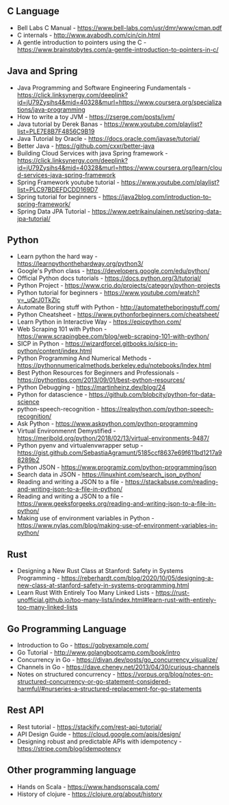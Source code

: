 ## C Language   
* Bell Labs C Manual - https://www.bell-labs.com/usr/dmr/www/cman.pdf  
* C internals - http://www.avabodh.com/cin/cin.html  
* A gentle introduction to pointers using the C - https://www.brainstobytes.com/a-gentle-introduction-to-pointers-in-c/  

## Java and Spring
* Java Programming and Software Engineering Fundamentals - https://click.linksynergy.com/deeplink?id=jU79Zysihs4&mid=40328&murl=https://www.coursera.org/specializations/java-programming
* How to write a toy JVM - https://zserge.com/posts/jvm/ 
* Java tutorial by Derek Banas - https://www.youtube.com/playlist?list=PLE7E8B7F4856C9B19
* Java Tutorial by Oracle - https://docs.oracle.com/javase/tutorial/
* Better Java - https://github.com/cxxr/better-java 
* Building Cloud Services with java Spring framework - https://click.linksynergy.com/deeplink?id=jU79Zysihs4&mid=40328&murl=https://www.coursera.org/learn/cloud-services-java-spring-framework
* Spring Framework youtube tutorial - https://www.youtube.com/playlist?list=PLC97BDEFDCDD169D7
* Spring tutorial for beginners - https://java2blog.com/introduction-to-spring-framework/  
* Spring Data JPA Tutorial - https://www.petrikainulainen.net/spring-data-jpa-tutorial/  

## Python
* Learn python the hard way - https://learnpythonthehardway.org/python3/  
* Google's Python class - https://developers.google.com/edu/python/  
* Official Python docs tutorials - https://docs.python.org/3/tutorial/  
* Python Project - https://www.crio.do/projects/category/python-projects
* Python tutorial for beginners - https://www.youtube.com/watch?v=_uQrJ0TkZlc  
* Automate Boring stuff with Python - http://automatetheboringstuff.com/  
* Python Cheatsheet - https://www.pythonforbeginners.com/cheatsheet/  
* Learn Python in Interactive Way - https://epicpython.com/
* Web Scraping 101 with Python - https://www.scrapingbee.com/blog/web-scraping-101-with-python/
* SICP in Python - https://wizardforcel.gitbooks.io/sicp-in-python/content/index.html  
* Python Programming And Numerical Methods - https://pythonnumericalmethods.berkeley.edu/notebooks/Index.html
* Best Python Resources for Beginners and Professionals - https://pythontips.com/2013/09/01/best-python-resources/  
* Python Debugging - https://martinheinz.dev/blog/24  
* Python for datascience - https://github.com/blobcity/python-for-data-science  
* python-speech-recognition - https://realpython.com/python-speech-recognition/  
* Ask Python - https://www.askpython.com/python-programming  
* Virtual Environmennt Demystified - https://meribold.org/python/2018/02/13/virtual-environments-9487/
* Python pyenv and virtualenvwrapper setup - https://gist.github.com/SebastiaAgramunt/5185ccf8637e69f611bd1217a98289b2
* Python JSON - https://www.programiz.com/python-programming/json
* Search data in JSON - https://linuxhint.com/search_json_python/
* Reading and writing a JSON to a file - https://stackabuse.com/reading-and-writing-json-to-a-file-in-python/
* Reading and writing a JSON to a file - https://www.geeksforgeeks.org/reading-and-writing-json-to-a-file-in-python/
* Making use of environment variables in Python - https://www.nylas.com/blog/making-use-of-environment-variables-in-python/


## Rust
*  Designing a New Rust Class at Stanford: Safety in Systems Programming - https://reberhardt.com/blog/2020/10/05/designing-a-new-class-at-stanford-safety-in-systems-programming.html
* Learn Rust With Entirely Too Many Linked Lists - https://rust-unofficial.github.io/too-many-lists/index.html#learn-rust-with-entirely-too-many-linked-lists


## Go Programming Language  
* Introduction to Go - https://gobyexample.com/   
* Go Tutorial - http://www.golangbootcamp.com/book/intro  
* Concurrency in Go - https://divan.dev/posts/go_concurrency_visualize/  
* Channels in Go - https://dave.cheney.net/2013/04/30/curious-channels 
* Notes on structured concurrency - https://vorpus.org/blog/notes-on-structured-concurrency-or-go-statement-considered-harmful/#nurseries-a-structured-replacement-for-go-statements  

## Rest API
* Rest tutorial - https://stackify.com/rest-api-tutorial/  
* API Design Guide - https://cloud.google.com/apis/design/
* Designing robust and predictable APIs with idempotency - https://stripe.com/blog/idempotency

## Other programming language
* Hands on Scala - https://www.handsonscala.com/   
* History of clojure - https://clojure.org/about/history  


